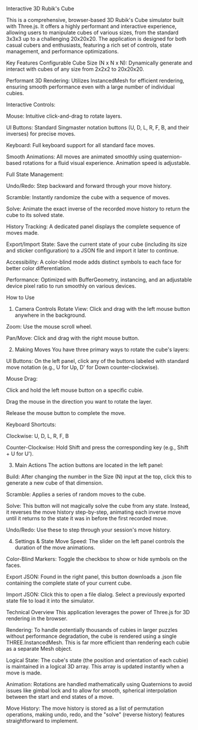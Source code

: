 Interactive 3D Rubik's Cube

This is a comprehensive, browser-based 3D Rubik's Cube simulator built with Three.js. It offers a highly performant and interactive experience, allowing users to manipulate cubes of various sizes, from the standard 3x3x3 up to a challenging 20x20x20. The application is designed for both casual cubers and enthusiasts, featuring a rich set of controls, state management, and performance optimizations.

Key Features
Configurable Cube Size (N x N x N): Dynamically generate and interact with cubes of any size from 2x2x2 to 20x20x20.

Performant 3D Rendering: Utilizes InstancedMesh for efficient rendering, ensuring smooth performance even with a large number of individual cubies.

Interactive Controls:

Mouse: Intuitive click-and-drag to rotate layers.

UI Buttons: Standard Singmaster notation buttons (U, D, L, R, F, B, and their inverses) for precise moves.

Keyboard: Full keyboard support for all standard face moves.

Smooth Animations: All moves are animated smoothly using quaternion-based rotations for a fluid visual experience. Animation speed is adjustable.

Full State Management:

Undo/Redo: Step backward and forward through your move history.

Scramble: Instantly randomize the cube with a sequence of moves.

Solve: Animate the exact inverse of the recorded move history to return the cube to its solved state.

History Tracking: A dedicated panel displays the complete sequence of moves made.

Export/Import State: Save the current state of your cube (including its size and sticker configuration) to a JSON file and import it later to continue.

Accessibility: A color-blind mode adds distinct symbols to each face for better color differentiation.

Performance: Optimized with BufferGeometry, instancing, and an adjustable device pixel ratio to run smoothly on various devices.

How to Use
1. Camera Controls
Rotate View: Click and drag with the left mouse button anywhere in the background.

Zoom: Use the mouse scroll wheel.

Pan/Move: Click and drag with the right mouse button.

2. Making Moves
You have three primary ways to rotate the cube's layers:

UI Buttons: On the left panel, click any of the buttons labeled with standard move notation (e.g., U for Up, D' for Down counter-clockwise).

Mouse Drag:

Click and hold the left mouse button on a specific cubie.

Drag the mouse in the direction you want to rotate the layer.

Release the mouse button to complete the move.

Keyboard Shortcuts:

Clockwise: U, D, L, R, F, B

Counter-Clockwise: Hold Shift and press the corresponding key (e.g., Shift + U for U').

3. Main Actions
The action buttons are located in the left panel:

Build: After changing the number in the Size (N) input at the top, click this to generate a new cube of that dimension.

Scramble: Applies a series of random moves to the cube.

Solve: This button will not magically solve the cube from any state. Instead, it reverses the move history step-by-step, animating each inverse move until it returns to the state it was in before the first recorded move.

Undo/Redo: Use these to step through your session's move history.

4. Settings & State
Move Speed: The slider on the left panel controls the duration of the move animations.

Color-Blind Markers: Toggle the checkbox to show or hide symbols on the faces.

Export JSON: Found in the right panel, this button downloads a .json file containing the complete state of your current cube.

Import JSON: Click this to open a file dialog. Select a previously exported state file to load it into the simulator.

Technical Overview
This application leverages the power of Three.js for 3D rendering in the browser.

Rendering: To handle potentially thousands of cubies in larger puzzles without performance degradation, the cube is rendered using a single THREE.InstancedMesh. This is far more efficient than rendering each cubie as a separate Mesh object.

Logical State: The cube's state (the position and orientation of each cubie) is maintained in a logical 3D array. This array is updated instantly when a move is made.

Animation: Rotations are handled mathematically using Quaternions to avoid issues like gimbal lock and to allow for smooth, spherical interpolation between the start and end states of a move.

Move History: The move history is stored as a list of permutation operations, making undo, redo, and the "solve" (reverse history) features straightforward to implement.
